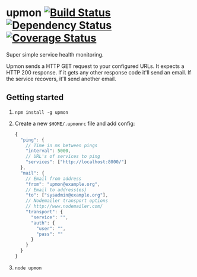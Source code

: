 # upmon [![Build Status](https://travis-ci.org/alanshaw/upmon.svg?branch=master)](https://travis-ci.org/alanshaw/upmon) [![Dependency Status](https://david-dm.org/alanshaw/upmon.svg?style=flat)](https://david-dm.org/alanshaw/upmon) [![Coverage Status](https://img.shields.io/coveralls/alanshaw/upmon/master.svg?style=flat)](https://coveralls.io/r/alanshaw/upmon)
Super simple service health monitoring.

Upmon sends a HTTP GET request to your configured URLs. It expects a HTTP 200 response. If it gets any other response code it'll send an email. If the service recovers, it'll send another email.

## Getting started

1. `npm install -g upmon`
2. Create a new `$HOME/.upmonrc` file and add config:

    ```js
    {
      "ping": {
        // Time in ms between pings
        "interval": 5000,
        // URL's of services to ping
        "services": ["http://localhost:8000/"]
      },
      "mail": {
        // Email from address
        "from": "upmon@example.org",
        // Email to address(es)
        "to": ["sysadmin@example.org"],
        // Nodemailer transport options
        // http://www.nodemailer.com/
        "transport": { 
          "service": "",
          "auth": {
            "user": "",
            "pass": ""
          } 
        }
      }
    }
    ```

3. `node upmon`

